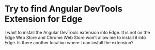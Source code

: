 
# Try to find Angular DevTools Extension for Edge

I want to install the Angular DevTools extension into Edge. It is not on the  Edge Web Store and Chrome Web Store won't allow me to install it into Edge. Is there another location where I can install the extension?

        